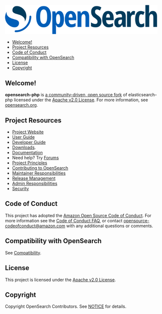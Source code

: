 ![OpenSearch logo](OpenSearch.svg)

- [Welcome!](#welcome)
- [Project Resources](#project-resources)
- [Code of Conduct](#code-of-conduct)
- [Compatibility with OpenSearch](#compatibility-with-opensearch)
- [License](#license)
- [Copyright](#copyright)

## Welcome!

**opensearch-php** is [a community-driven, open source fork](https://aws.amazon.com/blogs/opensource/introducing-opensearch/) of elasticsearch-php licensed under the [Apache v2.0 License](https://github.com/opensearch-project/opensearch-php/blob/main/LICENSE). For more information, see [opensearch.org](https://opensearch.org/).

## Project Resources

* [Project Website](https://opensearch.org/)
* [User Guide](https://github.com/opensearch-project/opensearch-php/blob/main/USER_GUIDE.md)
* [Developer Guide](https://github.com/opensearch-project/opensearch-php/blob/main/DEVELOPER_GUIDE.md)
* [Downloads](https://opensearch.org/downloads.html).
* [Documentation](https://opensearch.org/docs/latest/)
* Need help? Try [Forums](https://discuss.opendistrocommunity.dev/)
* [Project Principles](https://opensearch.org/#principles)
* [Contributing to OpenSearch](https://github.com/opensearch-project/opensearch-php/blob/main/CONTRIBUTING.md)
* [Maintainer Responsibilities](https://github.com/opensearch-project/opensearch-php/blob/main/MAINTAINERS.md)
* [Release Management](https://github.com/opensearch-project/opensearch-php/blob/main/RELEASING.md)
* [Admin Responsibilities](https://github.com/opensearch-project/opensearch-php/blob/main/ADMINS.md)
* [Security](https://github.com/opensearch-project/opensearch-php/blob/main/SECURITY.md)

## Code of Conduct

This project has adopted the [Amazon Open Source Code of Conduct](https://github.com/opensearch-project/opensearch-php/blob/main/CODE_OF_CONDUCT.md). For more information see the [Code of Conduct FAQ](https://aws.github.io/code-of-conduct-faq), or contact [opensource-codeofconduct@amazon.com](mailto:opensource-codeofconduct@amazon.com) with any additional questions or comments.

## Compatibility with OpenSearch

See [Compatibility](COMPATIBILITY.md).

## License

This project is licensed under the [Apache v2.0 License](https://github.com/opensearch-project/opensearch-php/blob/main/LICENSE).

## Copyright

Copyright OpenSearch Contributors. See [NOTICE](https://github.com/opensearch-project/opensearch-php/blob/main/NOTICE) for details.